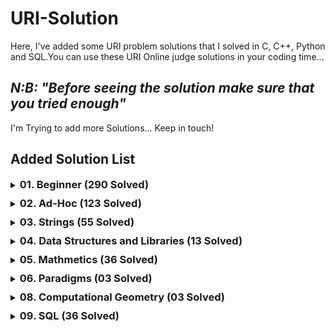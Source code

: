 # URI-Solution

Here, I've added some URI problem solutions that I solved in C, C++, Python and SQL.You can use these URI Online judge solutions in your coding time...

<h2><em>N:B: "Before seeing the solution make sure that you tried enough"</em></h2>

<p>I'm Trying to add more Solutions... Keep in touch!</p>

## Added Solution List

<details style="margin-bottom: 10px">
  <summary>
    <h3 style="display:inline">01. Beginner (290 Solved)</h3>
  </summary>
  
  <ol>
    <li>URI 1000 - Hello World!.py</li>
    <li>URI 1001 - Extremely Basic.c</li>
    <li>URI 1002 - Area of a Circle.c</li>
    <li>URI 1003 - Simple Sum.c</li>
    <li>URI 1004 - Simple Product.c</li>
    <li>URI 1005 - Average 1.c</li>
    <li>URI 1006 - Average 2.c</li>
    <li>URI 1007 - Difference.c</li>
    <li>URI 1008 - Salary.c</li>
    <li>URI 1009 - Salary with Bonus.c</li>
    <li>URI 1010 - Simple Calculate.c</li>
    <li>URI 1011 - Sphere.c</li>
    <li>URI 1012 - Area.c</li>
    <li>URI 1013 - The Greatest.c</li>
    <li>URI 1014 - Consumption.c</li>
    <li>URI 1015 - Distance Between Two Points.c</li>
    <li>URI 1016 - Distance.c</li>
    <li>URI 1017 - Fuel Spent.c</li>
    <li>URI 1018 - Banknotes.c</li>
    <li>URI 1019 - Time Conversion.c</li>
    <li>URI 1020 - Age in Days.c</li>
    <li>URI 1021 - Banknotes and Coins.c</li>
    <li>URI 1035 - Selection Test 1.c</li>
    <li>URI 1036 - Bhaskara's Formula.c</li>
    <li>URI 1037 - Interval.c</li>
    <li>URI 1038 - Snack.c</li>
    <li>URI 1040 - Average 3.c</li>
    <li>URI 1041 - Coordinates of a Point.c</li>
    <li>URI 1042 - Simple Sort.c</li>
    <li>URI 1043 - Triangle.c</li>
    <li>URI 1044 - Multiples.c</li>
    <li>URI 1045 - Triangle Types.c</li>
    <li>URI 1046 - Game Time.c</li>
    <li>URI 1047 - Game Time with Minutes.c</li>
    <li>URI 1048 - Salary Increase.c</li>
    <li>URI 1049 - Animal.c</li>
    <li>URI 1050 - DDD.c</li>
    <li>URI 1051 - Taxes.c</li>
    <li>URI 1052 - Month.c</li>
    <li>URI 1059 - Even Numbers.c</li>
    <li>URI 1060 - Positive Numbers.c</li>
    <li>URI 1061 - Event Time.c</li>
    <li>URI 1064 - Positives and Average.c</li>
    <li>URI 1065 - Even Between five Numbers.c</li>
    <li>URI 1066 - Even, Odd, Positive and Negative.c</li>
    <li>URI 1067 - Odd Numbers.c</li>
    <li>URI 1070 - Six Odd Numbers.c</li>
    <li>URI 1071 - Sum of Consecutive Odd Numbers I.c</li>
    <li>URI 1072 - Interval 2.c</li>
    <li>URI 1073 - Even Square.c</li>
    <li>URI 1074 - Even or Odd.c</li>
    <li>URI 1075 - Remaining 2.c</li>
    <li>URI 1078 - Multiplication Table.c</li>
    <li>URI 1079 - Weighted Averages.c</li>
    <li>URI 1080 - Highest and Position.c</li>
    <li>URI 1094 - Experiments.c</li>
    <li>URI 1095 - Sequence IJ 1.c</li>
    <li>URI 1096 - Sequence IJ 2.c</li>
    <li>URI 1097 - Sequence IJ 3.c</li>
    <li>URI 1098 - Sequence IJ 4.c</li>
    <li>URI 1099 - Sum of Consecutive Odd Numbers II.c</li>
    <li>URI 1101 - Sequence of Numbers and Sum.c</li>
    <li>URI 1113 - Ascending and Descending.c</li>
    <li>URI 1114 - Fixed Password.c</li>
    <li>URI 1115 - Quadrant.c</li>
    <li>URI 1116 - Dividing X by Y.c</li>
    <li>URI 1117 - Score Validation.c</li>
    <li>URI 1118 - Several Scores with Validation.c</li>
    <li>URI 1131 - Grenais.c</li>
    <li>URI 1132 - Multiples of 13.c</li>
    <li>URI 1133 - Rest of a Division.c</li>
    <li>URI 1134 - Type of Fuel.c</li>
    <li>URI 1142 - PUM.c</li>
    <li>URI 1143 - Squared and Cubic.c</li>
    <li>URI 1144 - Logical Sequence.c</li>
    <li>URI 1145 - Logical Sequence 2.c</li>
    <li>URI 1146 - Growing Sequences.c</li>
    <li>URI 1149 - Summing Consecutive Integers.c</li>
    <li>URI 1150 - Exceeding Z.c</li>
    <li>URI 1151 - Easy Fibonacci.c</li>
    <li>URI 1153 - Simple Factorial.c</li>
    <li>URI 1154 - Ages.c</li>
    <li>URI 1155 - S Sequence.c</li>
    <li>URI 1156 - S Sequence II.c</li>
    <li>URI 1157 - Divisors I.c</li>
    <li>URI 1158 - Sum of Consecutive Odd Numbers III.c</li>
    <li>URI 1159 - Sum of Consecutive Even Numbers.c</li>
    <li>URI 1160 - Population Increase.c</li>
    <li>URI 1164 - Perfect Number.c</li>
    <li>URI 1165 - Prime Number.c</li>
    <li>URI 1172 - Array Replacement I.c</li>
    <li>URI 1173 - Array fill I.c</li>
    <li>URI 1174 - Array Selection I.c</li>
    <li>URI 1175 - Array change I.c</li>
    <li>URI 1176 - Fibonacci Array.c</li>
    <li>URI 1177 - Array Fill II.c</li>
    <li>URI 1178 - Array Fill III.c</li>
    <li>URI 1179 - Array Fill IV.c</li>
    <li>URI 1180 - Lowest Number and Position.c</li>
    <li>URI 1181 - Line in Array.c</li>
    <li>URI 1182 - Column in Array.c</li>
    <li>URI 1183 - Above the Main Diagonal.c</li>
    <li>URI 1184 - Below the Main Diagonal.c</li>
    <li>URI 1185 - Above the Secundary Diagonal.c</li>
    <li>URI 1186 - Below the Secundary Diagonal.c</li>
    <li>URI 1187 - Top Area.c</li>
    <li>URI 1188 - Inferior Area.c</li>
    <li>URI 1189 - Left Area.c</li>
    <li>URI 1190 - Right Area.c</li>
    <li>URI 1435 - Square Matrix I.c</li>
    <li>URI 1478 - Square Matrix II.c</li>
    <li>URI 1534 - Array 123.c</li>
    <li>URI 1541 - Building Houses.c</li>
    <li>URI 1557 - Square Matrix III.c</li>
    <li>URI 1564 - Brazil World Cup.c</li>
    <li>URI 1589 - Bob Conduit.c</li>
    <li>URI 1759 - Ho Ho Ho.c</li>
    <li>URI 1789 - The Race of Slugs.c</li>
    <li>URI 1827 - Square Array IV.c</li>
    <li>URI 1828 - Bazinga!.c</li>
    <li>URI 1837 - Preface.c</li>
    <li>URI 1847 - Welcome to the Winter!.c</li>
    <li>URI 1848 - Counting Crow.c</li>
    <li>URI 1858 - Theon's Answer.c</li>
    <li>URI 1864 - Our Days Are Never Coming Back.c</li>
    <li>URI 1865 - Mjölnir.c</li>
    <li>URI 1866 - Bill.c</li>
    <li>URI 1914 - Whose Turn Is It.c</li>
    <li>URI 1924 - Vitória and Her Indecision.c</li>
    <li>URI 1929 - Triangle.c</li>
    <li>URI 1930 - Electrical Outlet.c</li>
    <li>URI 1933 - Tri-du.c</li>
    <li>URI 1957 - Converting to Hexadecimal.c</li>
    <li>URI 1958 - Scientific Notation.c</li>
    <li>URI 1959 - Regular Simple Polygons.c</li>
    <li>URI 1960 - Roman Numerals for Page Numbers.c</li>
    <li>URI 1961 - Jumping Frog.c</li>
    <li>URI 1962 - A Long, Long Time Ago.c</li>
    <li>URI 1963 - The Motion Picture.c</li>
    <li>URI 1973 - Star Trek.c</li>
    <li>URI 1983 - The Chosen.c</li>
    <li>URI 1984 - The Pronalância Puzzle.c</li>
    <li>URI 1985 - MacPRONALTS.c</li>
    <li>URI 2003 - Sunday Morning.c</li>
    <li>URI 2006 - Identifying Tea.c</li>
    <li>URI 2028 - Sequence of Sequence.c</li>
    <li>URI 2029 - Honey Reservoir.c</li>
    <li>URI 2031 - Rock, Paper, Airstrike.c</li>
    <li>URI 2057 - Time Zone.c</li>
    <li>URI 2059 - Odd, Even or Cheating.c</li>
    <li>URI 2060 - Bino's Challenge.c</li>
    <li>URI 2061 - Closing Tabs.c</li>
    <li>URI 2126 - Searching Subsequences.c</li>
    <li>URI 2139 - Pedrinho's Christmas.c</li>
    <li>URI 2140 - Two Bills.c</li>
    <li>URI 2143 - The Return of Radar.c</li>
    <li>URI 2146 - Password.c</li>
    <li>URI 2147 - Galopeira.c</li>
    <li>URI 2152 - Pepe, I Already Took the Candle!.c</li>
    <li>URI 2159 - Approximate Number of Primes.c</li>
    <li>URI 2160 - Name at Form.c</li>
    <li>URI 2161 - Square Root of 10.c</li>
    <li>URI 2162 - Peaks and Valleys.c</li>
    <li>URI 2163 - The Force Awakens.c</li>
    <li>URI 2164 - Fast Fibonacci.c</li>
    <li>URI 2165 - Twitting.c</li>
    <li>URI 2166 - Square Root of 2.c</li>
    <li>URI 2167 - Engine Failure.c</li>
    <li>URI 2168 - Twilight at Portland.c</li>
    <li>URI 2172 - Event.c</li>
    <li>URI 2176 - Parity.c</li>
    <li>URI 2203 - Crowstorm.c</li>
    <li>URI 2221 - Pomekons Battle.c</li>
    <li>URI 2234 - Hot Dogs.c</li>
    <li>URI 2235 - Walking in Time.c</li>
    <li>URI 2310 - Volleyball.c</li>
    <li>URI 2311 - Diving.c</li>
    <li>URI 2313 - Which Triangle.c</li>
    <li>URI 2334 - Little Ducks.c</li>
    <li>URI 2344 - Notas da Prova.py</li>
    <li>URI 2483 - Merry Christmaaas!.c</li>
    <li>URI 2486 - C Mais ou Menos?.c</li>
    <li>URI 2493 - Jogo do Operador.py</li>
    <li>URI 2502 - Deciphering the Encrypted Card.py</li>
    <li>URI 2510 - Batmain.c</li>
    <li>URI 2520 - The Last Analógimôn.c</li>
    <li>URI 2523 - Will's Message.c</li>
    <li>URI 2533 - Internship.c</li>
    <li>URI 2534 - General Exam.c</li>
    <li>URI 2540 - Leader's Impeachment.c</li>
    <li>URI 2542 - Iu-Di-Oh!.c</li>
    <li>URI 2543 - UFPR Gaming.c</li>
    <li>URI 2544 - Kage Bunshin no Jutsu.c</li>
    <li>URI 2547 - Roller Coaster.c</li>
    <li>URI 2551 - New Record.c</li>
    <li>URI 2552 - CheeseBreadSweeper.c</li>
    <li>URI 2554 - Pizza Before BH.c</li>
    <li>URI 2581 - I am Toorg!.c</li>
    <li>URI 2582 - System of a Download.c</li>
    <li>URI 2626 - JB6 Team.py</li>
    <li>URI 2630 - Greyscale.py</li>
    <li>URI 2653 - Dijkstra.py</li>
    <li>URI 2663 - Fase.py</li>
    <li>URI 2670 - Máquina de Café.c</li>
    <li>URI 2685 - The Change.py</li>
    <li>URI 2702 - Hard Choice.cpp</li>
    <li>URI 2708 - Tourists in the Huacachina Park.py</li>
    <li>URI 2709 - The Coins of Robbie.py</li>
    <li>URI 2712 - Vehicular Restriction.c</li>
    <li>URI 2717 - Elf Time.cpp</li>
    <li>URI 2718 - Christmas Lights.py</li>
    <li>URI 2721 - Indecision of Reindeers.py</li>
    <li>URI 2727 - Secret Code.py</li>
    <li>URI 2747 - Output 1.cpp</li>
    <li>URI 2748 - Output 2.cpp</li>
    <li>URI 2749 - Output 3.cpp</li>
    <li>URI 2750 - Output 4.cpp</li>
    <li>URI 2751 - Output 5.py</li>
    <li>URI 2752 - Output 6.py</li>
    <li>URI 2753 - Output 7.py</li>
    <li>URI 2754 - Output 8.py</li>
    <li>URI 2755 - Output 9.py</li>
    <li>URI 2756 - Output 10.py</li>
    <li>URI 2757 - Input and Output of Integers.py</li>
    <li>URI 2758 - Floating Number Input and Output.py</li>
    <li>URI 2759 - Input and Output Character.py</li>
    <li>URI 2760 - String Input and Output.py</li>
    <li>URI 2761 - Input and Output of Various Types.c</li>
    <li>URI 2762 - Input and Output 6.c</li>
    <li>URI 2763 - CPF Input and Output.cpp</li>
    <li>URI 2764 - Date Input and Output.cpp</li>
    <li>URI 2765 - Coming Input and Output.cpp</li>
    <li>URI 2766 - Input and Output Reading and Skipping Names.cpp</li>
    <li>URI 2770 - Board Size.c</li>
    <li>URI 2779 - Album of the Cup.py</li>
    <li>URI 2780 - Robot Basketball.py</li>
    <li>URI 2782 - Stepladder.py</li>
    <li>URI 2783 - Cup Stickers.py</li>
    <li>URI 2786 - School Floor.py</li>
    <li>URI 2787 - Chess.py</li>
    <li>URI 2791 - Bean.py</li>
    <li>URI 2802 - Dividing Circles.py</li>
    <li>URI 2807 - Iccanobif.py</li>
    <li>URI 2808 - Knights Again.py</li>
    <li>URI 2813 - Avoiding Rain.py</li>
    <li>URI 2826 - Lexical.py</li>
    <li>URI 2845 - Party at the North Pole.py</li>
    <li>URI 2846 - Fibonot.py</li>
    <li>URI 2850 - Polyglot Parrot.py</li>
    <li>URI 2861 - The Output.py</li>
    <li>URI 2862 - Insect!.py</li>
    <li>URI 2863 - Umil Bolt.py</li>
    <li>URI 2867 - Digits.py</li>
    <li>URI 2879 - Desvendando Monty Hall.py</li>
    <li>URI 2896 - Enjoy the Offer.py</li>
    <li>URI 2930 - Final Thesis of Christmas Depression.py</li>
    <li>URI 2936 - How Much Cassava?.py</li>
    <li>URI 2949 - The Fellowship of the Ring.py</li>
    <li>URI 2950 - The Two Towers.py</li>
    <li>URI 2951 - The Return of The King.py</li>
    <li>URI 2963 - Buffoon.py</li>
    <li>URI 2968 - Hour for a Run.py</li>
    <li>URI 2982 - The Strike Stops or Continues?.py</li>
    <li>URI 2987 - Balloon of Honor.py</li>
    <li>URI 3037 - Playing Darts by Distance.py</li>
    <li>URI 3039 - Santa's Toys.py</li>
    <li>URI 3040 - The Christmas Tree.py</li>
    <li>URI 3046 - Dominó.py</li>
    <li>URI 3047 - A idade de Dona Mônica.py</li>
    <li>URI 3053 - Jogo Dos Copos.py</li>
    <li>URI 3055 - Nota Esquecida.py</li>
    <li>URI 3065 - Calculando.py</li>
    <li>URI 3068 - Meteoros.py</li>
    <li>URI 3076 - History Exercise.py</li>
    <li>URI 3084 - Old Clock.py</li>
    <li>URI 3091 - Rest 1.0.py</li>
    <li>URI 3145 - An unexpected Journey.py</li>
    <li>URI 3146 - Riddles in the Dark.py</li>
    <li>URI 3147 - The Battle of the Five Armies.py</li>
    <li>URI 3157 - Long Live Science!.py</li>
    <li>URI 3170 - Christmas Balls.py</li>
    <li>URI 3174 - Noel's Work Groups.py</li>
    <li>URI 3209 - Electrical Outlets.py</li>
    <li>URI 3224 - Aaah!.py</li>
    <li>URI 3299 - Small Unlucky Numbers.py</li>
    <li>URI 3301 - Middle Nephew.py</li>
    <li>URI 3302 - Correct Answer.py</li>
    <li>URI 3303 - Big Word.py</li>
    <li>URI 3342 - Keanu.py</li>
    <li>URI 3344 - Brute.py</li>
  </ol>
</details>


<details style="margin-bottom: 10px">
  <summary><h3 style="display:inline">02. Ad-Hoc (123 Solved)</h3></summary>
  
  <ol>
    <li>URI 1026 - To Carry or not to Carry.c</li>
    <li>URI 1030 - Flavious Josephus Legend.cpp</li>
    <li>URI 1031 - Power Crisis.py</li>
    <li>URI 1087 - Queen.c</li>
    <li>URI 1089 - Musical Loop.py</li>
    <li>URI 1091 - Division of Nlogonia.py</li>
    <li>URI 1103 - Alarm Clock.c</li>
    <li>URI 1104 - Exchanging Cards.py</li>
    <li>URI 1105 - Sub-prime.py</li>
    <li>URI 1129 - Optical Reader.py</li>
    <li>URI 1140 - Flowers Fl<li>urish from France.py</li>
    <li>URI 1171 - Number Frequence.c</li>
    <li>URI 1192 - Paula's Mathematic Game.py</li>
    <li>URI 1196 - WERTYU.py</li>
    <li>URI 1216 - Getline One.c</li>
    <li>URI 1217 - Getline Two - Fruits.py</li>
    <li>URI 1218 - Getline Three - Shoes.py</li>
    <li>URI 1245 - Lost Boots.py</li>
    <li>URI 1250 - KiloMan.py</li>
    <li>URI 1267 - Pascal Library.py</li>
    <li>URI 1285 - Different Digits.py</li>
    <li>URI 1300 - Hours and Minutes.py</li>
    <li>URI 1318 - Fake Tickets.py</li>
    <li>URI 1329 - Head or Tail.c</li>
    <li>URI 1379 - Mean Median Problem.py</li>
    <li>URI 1383 - Sudoku.py</li>
    <li>URI 1387 - Og.c</li>
    <li>URI 1397 - Game of The Greatest.c</li>
    <li>URI 1410 - He is Offside!.py</li>
    <li>URI 1428 - Searching for Nessy.py</li>
    <li>URI 1437 - Turn Left!.c</li>
    <li>URI 1467 - Zero or One.c</li>
    <li>URI 1471 - Dangerous Dive.py</li>
    <li>URI 1514 - Contest.py</li>
    <li>URI 1515 - Hello Galaxy.py</li>
    <li>URI 1533 - Detective Watson.py</li>
    <li>URI 1536 - Libertadores.c</li>
    <li>URI 1542 - Reading Books.c</li>
    <li>URI 1546 - Feedback.c</li>
    <li>URI 1547 - Guess What.c</li>
    <li>URI 1553 - Frequent Asked Questions.py</li>
    <li>URI 1558 - Sum of Two Squares.py</li>
    <li>URI 1573 - Chocolate Factory.py</li>
    <li>URI 1574 - Robot Instructions.c</li>
    <li>URI 1578 - Matrix of Squares.cpp</li>
    <li>URI 1609 - Counting Sheep.py</li>
    <li>URI 1612 - Little Ant.cpp</li>
    <li>URI 1618 - Colision.cpp</li>
    <li>URI 1708 - Lap.py</li>
    <li>URI 1715 - Handball.py</li>
    <li>URI 1743 - Automated Checking Machine.c</li>
    <li>URI 1765 - Christmas Trapeziums.py</li>
    <li>URI 1769 - SSN 1.cpp</li>
    <li>URI 1793 - Escalator.py</li>
    <li>URI 1794 - Laundry.c</li>
    <li>URI 1796 - Brazilian Economy.c</li>
    <li>URI 1867 - The Greater One-digit Number.cpp</li>
    <li>URI 1877 - Sansa's Snow Castle.py</li>
    <li>URI 1890 - Putting Plates on the Tuk-tuks.py</li>
    <li>URI 1893 - Moon Phases.cpp</li>
    <li>URI 1901 - Butterflies.cpp</li>
    <li>URI 1936 - Factorial.py</li>
    <li>URI 1943 - Top N.c</li>
    <li>URI 1953 - Robert and Rampant Room.py</li>
    <li>URI 1980 - Shuffling.cpp</li>
    <li>URI 1986 - The Martian.py</li>
    <li>URI 1987 - Divisibility by 3.cpp</li>
    <li>URI 2058 - Triangles and Regular Polygons.cpp</li>
    <li>URI 2116 - Students Game.py</li>
    <li>URI 2175 - What is the Fastest?.cpp</li>
    <li>URI 2187 - Bits Exchanged.py</li>
    <li>URI 2189 - Kermesse.py</li>
    <li>URI 2217 - Nove.py</li>
    <li>URI 2247 - Grandma Vitória's Piggy Banks.py</li>
    <li>URI 2293 - Campo de Minhocas.py</li>
    <li>URI 2295 - Frota de Táxi.py</li>
    <li>URI 2312 - Medal Table.py</li>
    <li>URI 2328 - Chocolate.py</li>
    <li>URI 2339 - Aviões de Papel.py</li>
    <li>URI 2342 - Overflow.py</li>
    <li>URI 2369 - Conta de Água.py</li>
    <li>URI 2373 - Garçom.py</li>
    <li>URI 2374 - Pneu.cpp</li>
    <li>URI 2375 - Sedex.py</li>
    <li>URI 2377 - Pedágio.py</li>
    <li>URI 2378 - Elevator.py</li>
    <li>URI 2381 - Lista de Chamada.py</li>
    <li>URI 2386 - Telescópio.py</li>
    <li>URI 2388 - Tacógrafo.py</li>
    <li>URI 2395 - Transporte de Contêineres.py</li>
    <li>URI 2396 - Corrida.py</li>
    <li>URI 2399 - Campo Minado.py</li>
    <li>URI 2408 - Vice-Campeão.py</li>
    <li>URI 2413 - Busca na Internet.py</li>
    <li>URI 2414 - Desafio do Maior Número.py</li>
    <li>URI 2416 - Corrida.py</li>
    <li>URI 2417 - Campeonato.py</li>
    <li>URI 2420 - Guerra por Território.py</li>
    <li>URI 2423 - Receita de Bolo.py</li>
    <li>URI 2424 - Tira-teima.py</li>
    <li>URI 2427 - Chocolate.py</li>
    <li>URI 2434 - Saldo do Vovô.py</li>
    <li>URI 2444 - Volume da TV.py</li>
    <li>URI 2454 - Flíper.c</li>
    <li>URI 2455 - Gangorra.py</li>
    <li>URI 2456 - Cards.py</li>
    <li>URI 2457 - Letras.py</li>
    <li>URI 2464 - Decifra.py</li>
    <li>URI 2466 - Sansa's Snow Castle.py</li>
    <li>URI 2472 - Tapetes.py</li>
    <li>URI 2473 - Loteria.py</li>
    <li>URI 2479 - Sorting Santa's List of Children.py</li>
    <li>URI 2556 - CEI's Reopening.py</li>
    <li>URI 2568 - Actions.py</li>
    <li>URI 2592 - VaiNaSort.py</li>
    <li>URI 2679 - Even Successor.c</li>
    <li>URI 2682 - Fault Detector.c</li>
    <li>URI 2926 - So This is Christmas!.py</li>
    <li>URI 2928 - Crossing Lakes.py</li>
    <li>URI 3024 - Mountain Ranges.py</li>
    <li>URI 3048 - Sequência Secreta.py</li>
    <li>URI 3058 - Supermercado.py</li>
  </ol>
</details>

<details style="margin-bottom: 10px">
  <summary><h3 style="display:inline">03. Strings (55 Solved)</h3></summary>
  
  <ol>
    <li>URI 1024 - Encryption.c</li>
    <li>URI 1120 - Contract Revision.c</li>
    <li>URI 1168 - LED.c</li>
    <li>URI 1222 - Short Story Competition.py</li>
    <li>URI 1234 - Dancing Sentence.c</li>
    <li>URI 1235 - Inside Out.c</li>
    <li>URI 1237 - Compare Substring.py</li>
    <li>URI 1238 - Combiner.c</li>
    <li>URI 1239 - Bloggo Shortcuts.py</li>
    <li>URI 1241 - Fit or Dont Fit II.c</li>
    <li>URI 1248 - Diet Plan.py</li>
    <li>URI 1249 - Rot13.c</li>
    <li>URI 1253 - Caesar Cipher.c</li>
    <li>URI 1254 - Tag Replacement.py</li>
    <li>URI 1255 - Letter Frequency.c</li>
    <li>URI 1257 - Array Hash.c</li>
    <li>URI 1262 - Multiple Reading.py</li>
    <li>URI 1263 - Alliteration.py</li>
    <li>URI 1272 - Hidden Message.c</li>
    <li>URI 1272 - Hidden Message.py</li>
    <li>URI 1273 - Justifier.cpp</li>
    <li>URI 1278 - Justifier II.py</li>
    <li>URI 1332 - One-Two-Three.c</li>
    <li>URI 1367 - Help!.py</li>
    <li>URI 1516 - Image.py</li>
    <li>URI 1551 - Complete Sentence.cpp</li>
    <li>URI 1581 - International Chat.py</li>
    <li>URI 1607 - Advancing Letters.cpp</li>
    <li>URI 1632 - Variations.py</li>
    <li>URI 1768 - Christmas Tree.py</li>
    <li>URI 1803 - Matring.py</li>
    <li>URI 1871 - Zero means Zero.c</li>
    <li>URI 1873 - Rock-paper-scissors-lizard-Spock.cpp</li>
    <li>URI 2023 - The Last Good Kid.cpp</li>
    <li>URI 2062 - OBI URI.cpp</li>
    <li>URI 2137 - The Library of Mr Severino.cpp</li>
    <li>URI 2157 - Mirror Sequence.cpp</li>
    <li>URI 2174 - Pomekon Collection.py</li>
    <li>URI 2242 - Huaauhahhuahau.c</li>
    <li>URI 2253 - Passwords Validator.cpp</li>
    <li>URI 2356 - Bacteria I.cpp</li>
    <li>URI 2484 - Abracadabra.cpp</li>
    <li>URI 2557 - R+L=J.py</li>
    <li>URI 2587 - Jetiqui.py</li>
    <li>URI 2588 - Game of Palindromes.py</li>
    <li>URI 2591 - HameKameKa.py</li>
    <li>URI 2651 - Upset Link.c</li>
    <li>URI 2690 - New Password RA.py</li>
    <li>URI 2691 - The Mathematician.cpp</li>
    <li>URI 2694 - Problem with the Calculator.c</li>
    <li>URI 2714 - My Temporary Password.py</li>
    <li>URI 2722 - Evergreen Trick.py</li>
    <li>URI 2866 - Cryptotext.py</li>
    <li>URI 3300 - Recharged Unlucky Numbers.py</li>
    <li>URI 3358 - Surname is not Easy.py</li>
  </ol>
</details>

<details style="margin-bottom: 10px">
  <summary><h3 style="display:inline">04. Data Structures and Libraries (13 Solved)</h3></summary>
  
  <ol>
    <li>URI 1022 - TDA Rational.c</li>
    <li>URI 1023 - Drought.c</li>
    <li>URI 1025 - Where is the Marble?.py</li>
    <li>URI 1068 - Parenthesis Balance I.c</li>
    <li>URI 1069 - Diamonds and Sand.c</li>
    <li>URI 1110 - Throwing Cards Away.c</li>
    <li>URI 1162 - Train Swapping.py</li>
    <li>URI 1244 - Sort by Length.py</li>
    <li>URI 1256 - Hash Tables.py</li>
    <li>URI 1259 - Even and Odd.c</li>
    <li>URI 1281 - Going to the Market.py</li>
    <li>URI 1430 - Jingle Composing.py</li>
    <li>URI 1548 - Canteen Queue.c</li>
  </ol>
</details>

<details style="margin-bottom: 10px">
  <summary><h3 style="display:inline">05. Mathmetics (36 Solved)</h3></summary>
  
  <ol>
    <li>URI 1028 - Collectable Cards.c</li>
    <li>URI 1161 - Factorial Sum.c</li>
    <li>URI 1169 - Grains in a Chess Board.c</li>
    <li>URI 1170 - Blobs.c</li>
    <li>URI 1193 - Base Conversion.py</li>
    <li>URI 1197 - Back to High School Physics.c</li>
    <li>URI 1198 - Hashmat the Brave Warrior.c</li>
    <li>URI 1199 - Simple Base Conversion.py</li>
    <li>URI 1212 - Primary Arithmetic.py</li>
    <li>URI 1214 -  Above Average.cpp</li>
    <li>URI 1221 - Fast Prime Number.c</li>
    <li>URI 1240 - Fit or Dont Fit I.c</li>
    <li>URI 1247 - Coast Guard.py</li>
    <li>URI 1323 - Feynman.py</li>
    <li>URI 1393 - Hexagonal Tiles.py</li>
    <li>URI 1429 - Factorial Again!.py</li>
    <li>URI 1436 - Brick Game.c</li>
    <li>URI 1457 - Oracle of Alexandria.py</li>
    <li>URI 1555 - Functions.c</li>
    <li>URI 1582 - The Pythagorean Theorem.cpp</li>
    <li>URI 1585 - Making Kites.c</li>
    <li>URI 1620 - Delaunay Triangulation.cpp</li>
    <li>URI 1630 - Stakes.py</li>
    <li>URI 1760 - Koch Snowflake.py</li>
    <li>URI 1761 - Christmas Decorations.py</li>
    <li>URI 1795 - Trinomial Triangle.c</li>
    <li>URI 1805 - Natural Sum.c</li>
    <li>URI 1921 - Guilherme and His Kites.c</li>
    <li>URI 2149 - The Uncle Phill Bonati's Sequence.py</li>
    <li>URI 2218 - The Fearful Evil-Son.py</li>
    <li>URI 2222 - Playing with Sets.c</li>
    <li>URI 2232 - Pascal's Triangle.py</li>
    <li>URI 2497 - Counting Cycles.py</li>
    <li>URI 2514 - Lunar Alignment.py</li>
    <li>URI 2596 - Xenlonguinho.c</li>
    <li>URI 2598 - Placing Radars.py</li>
  </ol>
</details>

<details style="margin-bottom: 10px">
  <summary><h3 style="display:inline">06. Paradigms (03 Solved)</h3></summary>
  
  <ol>
    <li>URI 1029 - Fibonacci, How Many Calls?.c</li>
    <li>URI 1608 - Maria's Cakes.py</li>
    <li>URI 1912 - Help Seu Madruga.cpp</li>
  </ol>
</details>

<details style="margin-bottom: 10px">
  <summary><h3 style="display:inline">08. Computational Geometry (03 Solved)</h3></summary>
  
  <ol>
    <li>URI 1039 - Fire Flowers.py</li>
    <li>URI 1875 - Tribol.cpp</li>
    <li>URI 2840 - Balloon++.py</li>
  </ol>
</details>

<details style="margin-bottom: 10px">
  <summary><h3 style="display:inline">09. SQL (36 Solved)</h3></summary>
  
  <ol>
    <li>URI 2602 - Basic Select.sql</li>
    <li>URI 2603 - Customer Address.sql</li>
    <li>URI 2604 - Under 10 or Greater Than 100.sql</li>
    <li>URI 2605 - Executive Representatives.sql</li>
    <li>URI 2606 - Categories.sql</li>
    <li>URI 2607 - Providers' City in Alphabetical Order.sql</li>
    <li>URI 2608 - Higher and Lower Price.sql</li>
    <li>URI 2609 - Products by Categories.sql</li>
    <li>URI 2610 - Average Value of Products.sql</li>
    <li>URI 2611 - Action Movies.sql</li>
    <li>URI 2613 - Cheap Movies.sql</li>
    <li>URI 2614 - September Rentals.sql</li>
    <li>URI 2615 - Expanding the Business.sql</li>
    <li>URI 2616 - No Rental.sql</li>
    <li>URI 2617 - Provider Ajax SA.sql</li>
    <li>URI 2618 - Imported Products.sql</li>
    <li>URI 2619 - Super Luxury.sql</li>
    <li>URI 2620 - Orders in First Half.sql</li>
    <li>URI 2621 - Amounts Between 10 and 20.sql</li>
    <li>URI 2622 - Legal Person.sql</li>
    <li>URI 2623 - Categories with Various Products.sql</li>
    <li>URI 2624 - Number of Cities per Customers.sql</li>
    <li>URI 2625 - CPF Validation.sql</li>
    <li>URI 2646 - Viruses.sql</li>
    <li>URI 2737 - Lawyers.sql</li>
    <li>URI 2738 - Contest.sql</li>
    <li>URI 2739 - Payday.sql</li>
    <li>URI 2740 - League.sql</li>
    <li>URI 2741 - Students Grades.sql</li>
    <li>URI 2742 - Richard's Multiverse.sql</li>
    <li>URI 2743 - Number of Characters.sql</li>
    <li>URI 2744 - Passwords.sql</li>
    <li>URI 2745 - Taxes.sql</li>
    <li>URI 2990 - Employees CPF.sql</li>
    <li>URI 2993 - Most Frequent.sql</li>
    <li>URI 2994 - How much earn a Doctor?.sql</li>
  </ol>
</details>